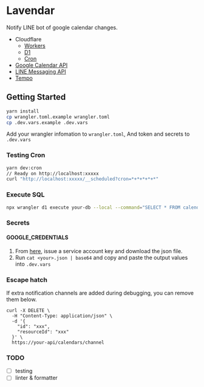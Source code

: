 # Lavendar

Notify LINE bot of google calendar changes.

- Cloudflare
  - [Workers](https://developers.cloudflare.com/workers/)
  - [D1](https://developers.cloudflare.com/d1/)
  - [Cron](https://developers.cloudflare.com/workers/configuration/cron-triggers/)
- [Google Calendar API](https://developers.google.com/calendar/api/guides/overview?hl=ja)
- [LINE Messaging API](https://developers.line.biz/ja/docs/messaging-api/)
- [Tempo](https://github.com/formkit/tempo)

## Getting Started

```bash
yarn install
cp wrangler.toml.example wrangler.toml
cp .dev.vars.example .dev.vars
```

Add your wrangler infomation to `wrangler.toml`, And token and secrets to `.dev.vars`

### Testing Cron

```bash
yarn dev:cron
// Ready on http://localhost:xxxxx
curl "http://localhost:xxxxx/__scheduled?cron=*+*+*+*+*"
```

### Execute SQL

```bash
npx wrangler d1 execute your-db --local --command="SELECT * FROM calendars"
```

### Secrets

#### GOOGLE_CREDENTIALS

1. From [here](https://console.cloud.google.com/iam-admin/serviceaccounts), issue a service account key and download the json file.
2. Run `cat <your>.json | base64` and copy and paste the output values into `.dev.vars`

### Escape hatch

If extra notification channels are added during debugging, you can remove them below.

```
curl -X DELETE \
  -H "Content-Type: application/json" \
  -d '{
    "id": "xxx",
    "resourceId": "xxx"
  }' \
  https://your-api/calendars/channel
```

### TODO

- [ ] testing
- [ ] linter & formatter
